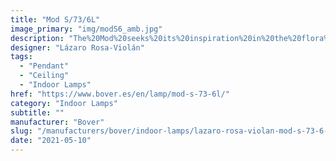 ```yaml
---
title: "Mod S/73/6L"
image_primary: "img/modS6_amb.jpg"
description: "The%20Mod%20seeks%20its%20inspiration%20in%20the%20flora%20kingdom%2C%20as%20it%20can%20be%20grouped%20to%20form%20a%20garden%20of%20possibilities%20through%20the%20finishes%20of%20the%20clusters%20of%20flowers.%20The%20petals%20of%20its%20flowers%20are%20customizable%2C%20being%20able%20to%20adapt%20to%20almost%20all%20types%20of%20materials%2C%20Plates%20smooth%2C%20perforated%2C%20deployed%20or%20drawn%20and%20laser%20cut%20according%20to%20the%20agenda%20you%20want%20to%20use.%20They%20also%20accept%20natural%20materials%2C%20such%20as%20wood%20panels%20or%20natural%20fibers%20such%20as%20raffia%20and%20if%20we%20let%20our%20imagination%20fly%2C%20we%20can%20sew%20or%20crochet%20them%20with%20colored%20thread.%0A%0A%0A%0A"
designer: "Lázaro Rosa-Violán"
tags: 
  - "Pendant"
  - "Ceiling"
  - "Indoor Lamps"
href: "https://www.bover.es/en/lamp/mod-s-73-6l/"
category: "Indoor Lamps"
subtitle: ""
manufacturer: "Bover"
slug: "/manufacturers/bover/indoor-lamps/lazaro-rosa-violan-mod-s-73-6-l"
date: "2021-05-10"
---
```

